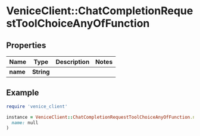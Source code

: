 # VeniceClient::ChatCompletionRequestToolChoiceAnyOfFunction

## Properties

| Name | Type | Description | Notes |
| ---- | ---- | ----------- | ----- |
| **name** | **String** |  |  |

## Example

```ruby
require 'venice_client'

instance = VeniceClient::ChatCompletionRequestToolChoiceAnyOfFunction.new(
  name: null
)
```

